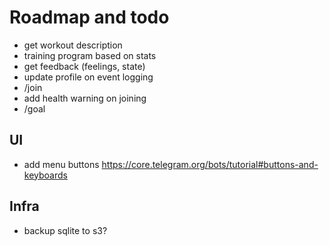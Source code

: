 # Roadmap and todo

* get workout description
* training program based on stats
* get feedback (feelings, state)
* update profile on event logging
* /join
* add health warning on joining
* /goal

## UI

* add menu buttons https://core.telegram.org/bots/tutorial#buttons-and-keyboards

## Infra

* backup sqlite to s3?
